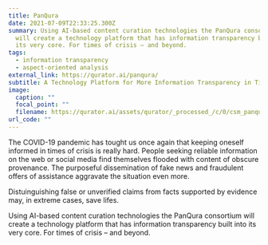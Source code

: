 ```yaml
---
title: PanQura
date: 2021-07-09T22:33:25.300Z
summary: Using AI-based content curation technologies the PanQura consortium
  will create a technology platform that has information transparency built into
  its very core. For times of crisis – and beyond.
tags:
  - information transparency
  - aspect-oriented analysis
external_link: https://qurator.ai/panqura/
subtitle: A Technology Platform for More Information Transparency in Times of Crisis
image:
  caption: ""
  focal_point: ""
  filename: https://qurator.ai/assets/qurator/_processed_/c/0/csm_panqura_informationsplattform_ki_markus-spiske-unsplash_fc32d1fbc1.jpg
url_code: ""
---
```

The COVID-19 pandemic has tought us once again that keeping oneself informed in times of crisis is really hard. People seeking reliable information on the web or social media find themselves flooded with content of obscure provenance. The purposeful dissemination of fake news and fraudulent offers of assistance aggravate the situation even more.

Distuinguishing false or unverified claims from facts supported by evidence may, in extreme cases, save lifes.

Using AI-based content curation technologies the PanQura consortium will create a technology platform that has information transparency built into its very core. For times of crisis – and beyond.